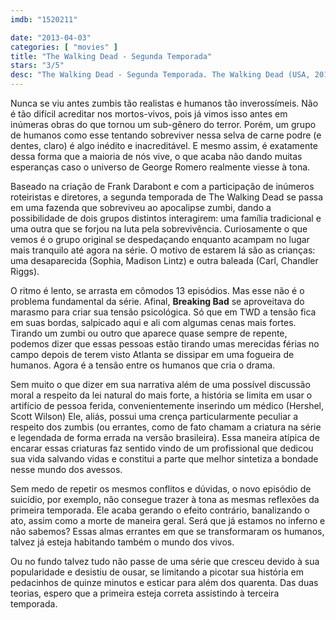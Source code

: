```yaml
---
imdb: "1520211"

date: "2013-04-03"
categories: [ "movies" ]
title: "The Walking Dead - Segunda Temporada"
stars: "3/5"
desc: "The Walking Dead - Segunda Temporada. The Walking Dead (USA, 2010). Dirigido por Ernest R. Dickerson, Greg Nicotero, Guy Ferland, David Boyd, Bill Gierhart, Michelle MacLaren, Tricia Brock, Seith Mann, Gwyneth Horder-Payton. Escrito por Charlie Adlard, Frank Darabont, Robert Kirkman, Tony Moore, Scott M. Gimple, Angela Kang, Glen Mazzara, Evan T. Reilly, Seth Hoffman. Com Andrew Lincoln, Steven Yeun, Chandler Riggs, Norman Reedus, Melissa McBride, Lauren Cohan, Emily Kinney, Danai Gurira, Sonequa Martin-Green."
---
```

Nunca se viu antes zumbis tão realistas e humanos tão inverossímeis. Não é tão difícil acreditar nos mortos-vivos, pois já vimos isso antes em inúmeras obras do que tornou um sub-gênero do terror. Porém, um grupo de humanos como esse tentando sobreviver nessa selva de carne podre (e dentes, claro) é algo inédito e inacreditável. E mesmo assim, é exatamente dessa forma que a maioria de nós vive, o que acaba não dando muitas esperanças caso o universo de George Romero realmente viesse à tona.

Baseado na criação de Frank Darabont e com a participação de inúmeros roteiristas e diretores, a segunda temporada de The Walking Dead se passa em uma fazenda que sobreviveu ao apocalipse zumbi, dando a possibilidade de dois grupos distintos interagirem: uma família tradicional e uma outra que se forjou na luta pela sobrevivência. Curiosamente o que vemos é o grupo original se despedaçando enquanto acampam no lugar mais tranquilo até agora na série. O motivo de estarem lá são as crianças: uma desaparecida (Sophia, Madison Lintz) e outra baleada (Carl, Chandler Riggs).

O ritmo é lento, se arrasta em cômodos 13 episódios. Mas esse não é o problema fundamental da série. Afinal, __Breaking Bad__ se aproveitava do marasmo para criar sua tensão psicológica. Só que em TWD a tensão fica em suas bordas, salpicado aqui e ali com algumas cenas mais fortes. Tirando um zumbi ou outro que aparece quase sempre de repente, podemos dizer que essas pessoas estão tirando umas merecidas férias no campo depois de terem visto Atlanta se dissipar em uma fogueira de humanos. Agora é a tensão entre os humanos que cria o drama.

Sem muito o que dizer em sua narrativa além de uma possível discussão moral a respeito da lei natural do mais forte, a história se limita em usar o artifício de pessoa ferida, convenientemente inserindo um médico (Hershel, Scott Wilson) Ele, aliás, possui uma crença particularmente peculiar a respeito dos zumbis (ou errantes, como de fato chamam a criatura na série e legendada de forma errada na versão brasileira). Essa maneira atípica de encarar essas criaturas faz sentido vindo de um profissional que dedicou sua vida salvando vidas e constitui a parte que melhor sintetiza a bondade nesse mundo dos avessos.

Sem medo de repetir os mesmos conflitos e dúvidas, o novo episódio de suicídio, por exemplo, não consegue trazer à tona as mesmas reflexões da primeira temporada. Ele acaba gerando o efeito contrário, banalizando o ato, assim como a morte de maneira geral. Será que já estamos no inferno e não sabemos? Essas almas errantes em que se transformaram os humanos, talvez já esteja habitando também o mundo dos vivos.

Ou no fundo talvez tudo não passe de uma série que cresceu devido à sua popularidade e desistiu de ousar, se limitando a picotar sua história em pedacinhos de quinze minutos e esticar para além dos quarenta. Das duas teorias, espero que a primeira esteja correta assistindo à terceira temporada.
